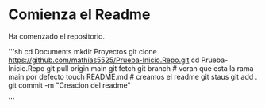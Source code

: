 # Comienza el Readme

Ha comenzado el repositorio. 

'''sh
cd Documents
mkdir Proyectos
git clone https://github.com/mathias5525/Prueba-Inicio.Repo.git
cd Prueba-Inicio.Repo
git pull origin main
git fetch
git branch  # veran que esta la rama main por defecto
touch README.md  # creamos el readme
git staus
git add .
git commit -m "Creacion del readme"

'''
